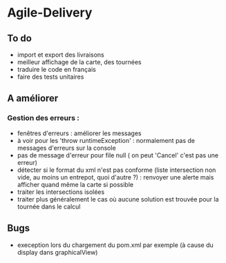 # Agile-Delivery

## To do
- import et export des livraisons
- meilleur affichage de la carte, des tournées
- traduire le code en français
- faire des tests unitaires

## A améliorer
### Gestion des erreurs :
- fenêtres d'erreurs : améliorer les messages
- à voir pour les 'throw runtimeException' : normalement pas de messages d'erreurs sur la console
- pas de message d'erreur pour file null ( on peut 'Cancel' c'est pas une erreur)
- détecter si le format du xml n'est pas conforme (liste intersection non vide, au moins un entrepot, quoi d'autre ?) : renvoyer une alerte mais afficher quand même la carte si possible
- traiter les intersections isolées
- traiter plus généralement le cas où aucune solution est trouvée pour la tournée dans le calcul

## Bugs
- exeception lors du chargement du pom.xml par exemple (à cause du display dans graphicalView)

